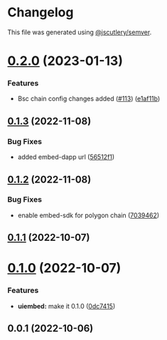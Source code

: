 # Changelog

This file was generated using [@jscutlery/semver](https://github.com/jscutlery/semver).

# [0.2.0](https://github.com/ethereum-push-notification-service/push-sdk/compare/uiembed-0.1.3...uiembed-0.2.0) (2023-01-13)


### Features

* Bsc chain config changes added ([#113](https://github.com/ethereum-push-notification-service/push-sdk/issues/113)) ([e1af11b](https://github.com/ethereum-push-notification-service/push-sdk/commit/e1af11b1fa444e30f8aa08ee6b54a30bb03d6070))



## [0.1.3](https://github.com/ethereum-push-notification-service/push-sdk/compare/uiembed-0.1.2...uiembed-0.1.3) (2022-11-08)


### Bug Fixes

* added embed-dapp url ([56512f1](https://github.com/ethereum-push-notification-service/push-sdk/commit/56512f1b2999a829e136e9bf6bbb56b427d655fd))



## [0.1.2](https://github.com/ethereum-push-notification-service/push-sdk/compare/uiembed-0.1.1...uiembed-0.1.2) (2022-11-08)


### Bug Fixes

* enable embed-sdk for polygon chain ([7039462](https://github.com/ethereum-push-notification-service/push-sdk/commit/7039462c04ec5ba6a04c7ab66a3fee2d81994e36))



## [0.1.1](https://github.com/ethereum-push-notification-service/sdk/compare/uiembed-0.1.0...uiembed-0.1.1) (2022-10-07)



# [0.1.0](https://github.com/ethereum-push-notification-service/sdk/compare/uiembed-0.0.1...uiembed-0.1.0) (2022-10-07)


### Features

* **uiembed:** make it 0.1.0 ([0dc7415](https://github.com/ethereum-push-notification-service/sdk/commit/0dc74156a2ba933ba325275ba245ecc38f155150))



## 0.0.1 (2022-10-06)
